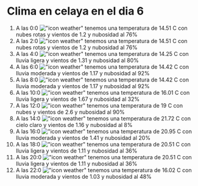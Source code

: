 # Clima en celaya en el dia 6

1. A las 0:0 !["icon weather"](http://openweathermap.org/img/w/04n.png) tenemos una temperatura de 14.51 C con nubes rotas y  vientos de 1.2 y nubosidad al 76%
1. A las 2:0 !["icon weather"](http://openweathermap.org/img/w/04n.png) tenemos una temperatura de 14.51 C con nubes rotas y  vientos de 1.2 y nubosidad al 76%
1. A las 4:0 !["icon weather"](http://openweathermap.org/img/w/10n.png) tenemos una temperatura de 14.25 C con lluvia ligera y  vientos de 1.31 y nubosidad al 80%
1. A las 6:0 !["icon weather"](http://openweathermap.org/img/w/10n.png) tenemos una temperatura de 14.42 C con lluvia moderada y  vientos de 1.17 y nubosidad al 92%
1. A las 8:0 !["icon weather"](http://openweathermap.org/img/w/10d.png) tenemos una temperatura de 14.42 C con lluvia moderada y  vientos de 1.17 y nubosidad al 92%
1. A las 10:0 !["icon weather"](http://openweathermap.org/img/w/10d.png) tenemos una temperatura de 16.01 C con lluvia ligera y  vientos de 1.67 y nubosidad al 32%
1. A las 12:0 !["icon weather"](http://openweathermap.org/img/w/04d.png) tenemos una temperatura de 19 C con nubes y  vientos de 2.6 y nubosidad al 90%
1. A las 14:0 !["icon weather"](http://openweathermap.org/img/w/02d.png) tenemos una temperatura de 21.72 C con cielo claro y  vientos de 1.16 y nubosidad al 8%
1. A las 16:0 !["icon weather"](http://openweathermap.org/img/w/10d.png) tenemos una temperatura de 20.95 C con lluvia moderada y  vientos de 1.41 y nubosidad al 20%
1. A las 18:0 !["icon weather"](http://openweathermap.org/img/w/10d.png) tenemos una temperatura de 20.51 C con lluvia ligera y  vientos de 1.11 y nubosidad al 36%
1. A las 20:0 !["icon weather"](http://openweathermap.org/img/w/10n.png) tenemos una temperatura de 20.51 C con lluvia ligera y  vientos de 1.11 y nubosidad al 36%
1. A las 22:0 !["icon weather"](http://openweathermap.org/img/w/10n.png) tenemos una temperatura de 16.02 C con lluvia moderada y  vientos de 1.03 y nubosidad al 48%
